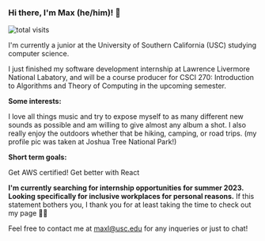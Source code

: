 ### Hi there, I'm Max (he/him)! 👋 
![total visits](https://visitor-badge.laobi.icu/badge?page_id=bruhjuice.bruhjuice)

I'm currently a junior at the University of Southern California (USC) studying computer science.

I just finished my software development internship at Lawrence Livermore National Labatory, and will be a course producer for CSCI 270: Introduction to Algorithms and Theory of Computing in the upcoming semester. 

**Some interests:** 

I love all things music and try to expose myself to as many different new sounds as possible and am willing to give almost any album a shot. I also really enjoy the outdoors whether that be hiking, camping, or road trips. (my profile pic was taken at Joshua Tree National Park!) 

**Short term goals:** 

Get AWS certified! Get better with React



**I'm currently searching for internship opportunities for summer 2023. Looking specifically for inclusive workplaces for personal reasons.** If this statement bothers you, I thank you for at least taking the time to check out my page 🙂🙂 

Feel free to contact me at maxl@usc.edu for any inqueries or just to chat!

<!--

Here are some ideas to get you started:

- 🔭 I’m currently working on ...
- 🌱 I’m currently learning ...
- 👯 I’m looking to collaborate on ...
- 🤔 I’m looking for help with ...
- 💬 Ask me about ...
- 📫 How to reach me: ...
- 😄 Pronouns: ...
- ⚡ Fun fact: ...
-->
